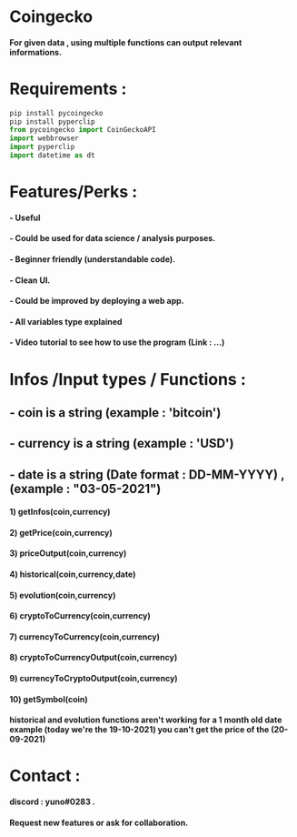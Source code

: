 # Coingecko

#### For given data , using multiple functions can output relevant informations. 

# Requirements : 

```python
pip install pycoingecko
pip install pyperclip
from pycoingecko import CoinGeckoAPI
import webbrowser
import pyperclip
import datetime as dt
```
# Features/Perks :

#### -  Useful
#### -  Could be used for data science / analysis purposes.
#### -  Beginner friendly (understandable code).
#### -  Clean UI.
#### -  Could be improved by deploying a web app.
#### -  All variables type explained
#### -  Video tutorial to see how to use the program (Link : ...)

# Infos /Input types / Functions : 

## -  coin is a string (example : 'bitcoin')
## -  currency is a string (example : 'USD')
## -  date is a string (Date format : DD-MM-YYYY) , (example : "03-05-2021")


####  1) getInfos(coin,currency)
####  2) getPrice(coin,currency)
####  3) priceOutput(coin,currency)
####  4) historical(coin,currency,date)
####  5) evolution(coin,currency)
####  6) cryptoToCurrency(coin,currency)
####  7) currencyToCurrency(coin,currency)
####  8) cryptoToCurrencyOutput(coin,currency)
####  9) currencyToCryptoOutput(coin,currency)
####  10) getSymbol(coin)

####  historical and evolution functions aren't working for a 1 month old date example (today we're the 19-10-2021) you can't get the price of the (20-09-2021)

# Contact : 

#### discord : yuno#0283 .
#### Request new features or ask for collaboration.
